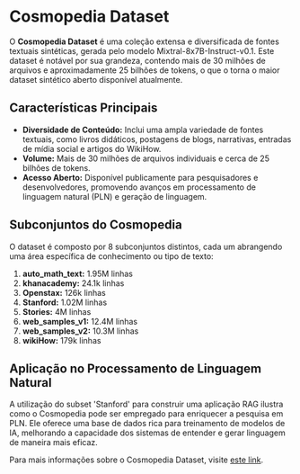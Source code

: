 # Cosmopedia Dataset

O **Cosmopedia Dataset** é uma coleção extensa e diversificada de fontes textuais sintéticas, gerada pelo modelo Mixtral-8x7B-Instruct-v0.1. Este dataset é notável por sua grandeza, contendo mais de 30 milhões de arquivos e aproximadamente 25 bilhões de tokens, o que o torna o maior dataset sintético aberto disponível atualmente.

## Características Principais

- **Diversidade de Conteúdo:** Inclui uma ampla variedade de fontes textuais, como livros didáticos, postagens de blogs, narrativas, entradas de mídia social e artigos do WikiHow.
- **Volume:** Mais de 30 milhões de arquivos individuais e cerca de 25 bilhões de tokens.
- **Acesso Aberto:** Disponível publicamente para pesquisadores e desenvolvedores, promovendo avanços em processamento de linguagem natural (PLN) e geração de linguagem.

## Subconjuntos do Cosmopedia

O dataset é composto por 8 subconjuntos distintos, cada um abrangendo uma área específica de conhecimento ou tipo de texto:

1. **auto_math_text:** 1.95M linhas
2. **khanacademy:** 24.1k linhas
3. **Openstax:** 126k linhas
4. **Stanford:** 1.02M linhas
5. **Stories:** 4M linhas
6. **web_samples_v1:** 12.4M linhas
7. **web_samples_v2:** 10.3M linhas
8. **wikiHow:** 179k linhas

## Aplicação no Processamento de Linguagem Natural

A utilização do subset 'Stanford' para construir uma aplicação RAG ilustra como o Cosmopedia pode ser empregado para enriquecer a pesquisa em PLN. Ele oferece uma base de dados rica para treinamento de modelos de IA, melhorando a capacidade dos sistemas de entender e gerar linguagem de maneira mais eficaz.

Para mais informações sobre o Cosmopedia Dataset, visite [este link](https://github.com/huggingface/cosmopedia).

